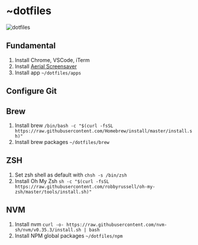 # ~dotfiles
![dotfiles](https://user-images.githubusercontent.com/315504/89598645-f2126180-d822-11ea-9e46-c2a8cc5f6eb8.png)

## Fundamental
1. Install Chrome, VSCode, iTerm
2. Install [Aerial Screensaver](https://github.com/JohnCoates/Aerial)
3. Install app `~/dotfiles/apps`

## Configure Git

## Brew
1. Install brew `/bin/bash -c "$(curl -fsSL https://raw.githubusercontent.com/Homebrew/install/master/install.sh)"`
2. Install brew packages `~/dotfiles/brew`

## ZSH
1. Set zsh shell as default with `chsh -s /bin/zsh`
2. Install Oh My Zsh `sh -c "$(curl -fsSL https://raw.githubusercontent.com/robbyrussell/oh-my-zsh/master/tools/install.sh)"`

## NVM
1. Install nvm `curl -o- https://raw.githubusercontent.com/nvm-sh/nvm/v0.35.3/install.sh | bash`
2. Install NPM global packages `~/dotfiles/npm`
